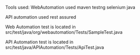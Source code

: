 Tools used:
  WebAutomation
    used maven 
    testng
    selenium
    java

  API automation
    used rest assured

Web Automation test is located in
src/test/java/org/webautomation/Tests/SampleTest.java

API Automation test is located in
src/test/java/APIAutomation/Tests/ApiTest.java
